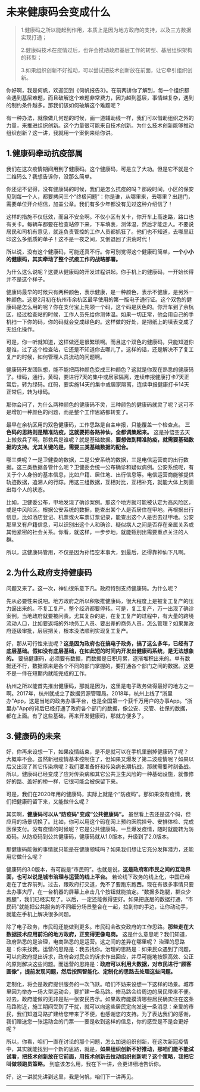 # 未来健康码会变成什么

> 1.健康码之所以能起到作用，本质上是因为地方政府的支持，以及三方数据实现打通；
>
> 2.健康码技术在疫情过后，也许会推动政府基层工作的转型、基层组织架构的转型；
>
> 3.如果组织创新不好推动，可以尝试把技术创新放在前面，让它牵引组织创新。

你好啊，我是何帆，欢迎回到《何帆报告3》。在前两讲你了解到，每一个组织都会遇到基层难题，而且破解这个难题非常费力，因为越到基层，事情越复杂，遇到的制约条件越多。那我们该如何破解这个难题呢？

有一种办法，就像做几何题的时候，画一道辅助线一样，我们可以借助组织之外的力量，来推进组织创新。这个力量很可能来自技术创新。为什么技术创新能够推动组织创新？这一讲，我就用一个案例来给你讲。

## 1.健康码牵动抗疫部属

我们在这次疫情期间用到了健康码。这个健康码，可是立了大功。但是它不就是个二维码么？我想告诉你，没那么简单。

你还记不记得，没有健康码的时候，我们是怎么抗疫的吗？那段时间，小区的保安见到每一个人，都要拷问三个“终极问题”：你是谁，从哪里来，去哪里？出趟门，需要单位开介绍信，加盖公章。我们有多少年都没有见过这种介绍信了！

这样的措施不仅低效，而且不安全啊。不仅小区有关卡，你开车上高速路，路口也有关卡。每辆车都要在检查站停下来，下车填表，测体温，然后才能走人。不要说居民和司机有意见，就连负责管控的工作人员都抓狂了。他们也不知道，去哪里赶印这么多纸质的单子！这不是一夜之间，又倒退回了洪荒时代！

所以说，没有这个健康码，可能还真不行。你可别觉得这个健康码简单，**一个小小的健康码，其实牵动了整个抗疫工作的战略部署。**

为什么这么说呢？这要从健康码的开发过程讲起。你手机上的健康码，一开始长得并不是这个样子。

健康码最早的时候只有两种颜色，表示健康，是一种颜色，表示不健康，是另外一种颜色。这是2月初在杭州市余杭区最早使用的第一版电子通行证。这个双色的健康码是怎么用的呢？你在支付宝上先领一个码，这个码是灰色的。你开车到了余杭区，经过检查站的时候，工作人员先给你测体温。如果一切正常，他会用自己的手机扫一下你的码，你的码就会变成绿色的。这样做的好处，是把纸上的填表变成了无纸化操作。

可是，你一听就知道，这样做还是很繁琐啊。而且这个双色的健康码，只能知道你是谁，过了这个检查站，它还是不知道你去哪儿了。这样的话，还是解决不了复工复产的时候，如何管理人员流动的问题啊。

健康码开发团队想，能不能把两种颜色变成三种颜色？这就是你现在熟悉的健康码了。绿码，通行。黄码，要进行7天的集中或居家隔离，连续申报健康打卡7天正常后，转为绿码。红码，要实施14天的集中或居家隔离，连续申报健康打卡14天正常后，转为绿码。

那你会问了，为什么两种颜色的健康码不灵，三种颜色的健康码就灵了呢？这可不是增加一种颜色的问题，而是整个工作思路都转变了。

最早在余杭区用的双色健康码，工作思路是自主申报，只能覆盖一个检查点。
**三色码的思路则是精准防疫，这就要把各路神仙，全都调集起来。** 这是孙悟空去天上搬救兵了啊。那救兵是谁呢？就是基础数据。**要想做到精准防疫，就需要基础数据的支持。尤其关键的是，需要三类基础数据的配合。**

哪三类呢？一是卫健委的数据，二是公安系统的数据，三是电信运营商的出行数据。这三类数据各管什么呢？卫健委会统一公布确诊和疑似病例。公安系统呢，有关于个人身份的基本信息，比如户籍、居住地、出行信息等。电信运营商能够提供轨迹数据，追溯人的行踪。用这三组数据，互相对比，互相补充，就能大体上刻画出每个人的状态。

比如，卫健委公布，甲地发现了确诊案例。那这个地方就可能被认定为高风险区，或是中风险区。根据公安系统的数据，能查出某个人是否居住在甲地。再根据出行信息，比如酒店登记、机票或火车票订票记录，能查出这个人是否去过甲地。公安那里又有户籍信息，可以识别出这个人和确诊、疑似病人之间是否存在亲属关系或其他紧密的社会关系。你看，就这样，一步步地，就能甄别出需要重点关注的人群。

所以，这健康码管用，不仅是因为孙悟空本事大，到最后，还得靠神仙下凡啊。

## 2.为什么政府支持健康码

问题又来了。这一次，神仙很乐意下凡。政府特别支持健康码。为什么呢？

先从必要性来说吧。地方政府之所以积极推健康码，很大程度上是被复工复产的压力逼出来的。不复工复产，整个经济都要停转。可是，复工复产，万一出现了确诊案例，当地政府就要被问责。尤其复杂的是，在复工复产的过程中，有大量的跨境流动人口，比如要返城的外地务工人员、要出差的商务人员，怎么管理？如果靠政府逐级审批，层层把关，根本没法顺利实现复工复产。

好，那从可行性来说呢？**这是因为政府也在搞电子政务，搞了这么多年，已经有了底层基础。假如没有底层基础，在如此短的时间内开发出健康码系统，是无法想象的。** 要搞健康码，必须要有数据，而数据是日积月累，逐渐堆积出来的。单有数据还不行，数据原来是各个不同的部门掌握的，要打通各个部门之间的数据。这更不是一件在短期内就能完成的工作。

杭州之所以能首先推出健康码，那就是因为，这里是电子政务做得最好的地方之一啊。2017年，杭州就成立了数据资源管理局。2018年，杭州上线了“浙里办”App，这是当地的政务办事平台，也是全国第一个获千万用户的办事App。“浙里办”App的背后已经打通了政府各个部门的数据，像公安、交管、社保的数据，都在上面。有了这些基础，再来开发健康码，那就方便多了。

## 3.健康码的未来

好，你再来设想一下，如果疫情结束，是不是就可以在手机里删掉健康码了呢？
大概率不会。虽然新冠疫情基本控制住了，但如果又爆发了第二波疫情呢？如果以后又出现了其它传染病呢？我们要准备好和传染病长期抗战，那就需要时刻备战。所以，健康码已经变成了应对传染病和其它公共卫生风险的一种基础设施，就像修好的路、盖好的桥一样，它很可能会被保留下来。

可是，我们在2020年用的健康码，实际上就是个“防疫码”。那如果没有疫情，我们把健康码留下来，又能做什么呢？

其实啊，**健康码可以从“防疫码”变成“公共健康码”。** 虽然看上去还是这个码，但应用的场景切换了。比如，你可以用这个码在网上预约医院挂号、安排体检、完成医保支付。没有疫情的时候呢？它是公共健康码，一旦爆发疫情，随时就能转为防疫码。从防疫码到公共健康码，健康码就从1.0版本，升级到了2.0版本。

那健康码能做的事情就只能是在健康领域吗？如果我们想让它充分发挥潜力，还能用它做什么呢？

健康码的3.0版本，有可能是“市民码”。也就是说，**这是政府和市民之间的互动界面，也可以说是城市治理与运营的线上平台。**
若论线下政务的线上化，中国已经走在了世界前列。过去，跟政府打交道，免不了要跑东跑西。现在有很多事情只要去办事大厅，在一台机器的屏幕上点击几个按钮就能搞定。“数据多跑腿，群众少跑腿”，我们已经实现了。以后，一定还能做得更好。如果把底层的数据打通，“市民码”就能把公共服务的不同细分场景整合在一起，拉到你的手边，让你动动手，就能在手机上解决很多问题。

除了电子政务，市民码还能做到更多。市民码会改变政府的工作思路。**那些走在大数据技术应用前沿的地方政府，正变得更像电商。** 这是什么意思呢？我们知道，政府熟悉的是治理，电商熟悉的是运营。这之间的差异在哪里呢？
治理的思路是：你来找我。运营的思路是：我去找你。治理的思路是：如果民众遇到了问题，可以向政府提出诉求，政府会对民众的诉求作出回应，并尽可能地按照高效、公正的原则解决这些问题。而运营的思路是：**政府可以利用大数据，对市民进行“顾客画像”，提前发现问题，然后按照智能化、定制化的思路去处理这些问题。**

定制化，将会是政府提供服务的一次飞跃。咱们不妨来设想一下这样的场景。城市里因为举办一场大型运动会，要扩建一条马路。修马路会给周边的居民带来不便。过去，政府能做的无非是贴一张安民告示。如果政府能摸清哪些居民确实住在这条马路附近，施工期间受到了干扰，就可以向这些居民定向发送一条消息：亲爱的市民，我们知道马路扩建给您带来了不便，也感谢您的支持。为了表达我们的感谢，我们赠送您一张运动会的门票——要是收到这样的信息，你的感受是不是会更好呢？

所以，你看，咱们一直在讨论的那个问题，怎么加速组织创新，在这次新冠疫情中，其实就能找到一个新的思路，就是，**如果组织创新不好推动，那咱们能不能试试看，把技术创新放在它前面，用技术创新去拉动组织创新呢？这个策略，我把它叫做领跑员策略。** 到底该怎么用，我在下一讲，会更详细地告诉你。

好，这一讲就先讲到这里，我是何帆，咱们下一讲再见。

---
